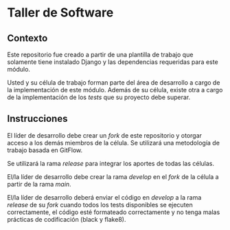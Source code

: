 # Taller de Software

## Contexto

Este repositorio fue creado a partir de una plantilla de trabajo que solamente tiene instalado Django y las dependencias requeridas para este módulo.

Usted y su célula de trabajo forman parte del área de desarrollo a cargo de la implementación de este módulo. Además de su célula, existe otra a cargo de la implementación de los *tests* que su proyecto debe superar.

## Instrucciones

El líder de desarrollo debe crear un *fork* de este repositorio y otorgar acceso a los demás miembros de la célula. Se utilizará una metodología de trabajo basada en GitFlow.

Se utilizará la rama _release_ para integrar los aportes de todas las células.

El/la líder de desarrollo debe crear la rama _develop_ en el _fork_ de la célula a partir de la rama _main_. 

El/la líder de desarrollo deberá enviar el código en _develop_ a la rama _release_ de su _fork_ cuando todos los tests disponibles se ejecuten correctamente, el código esté formateado correctamente y no tenga malas prácticas de codificación (black y flake8). 
